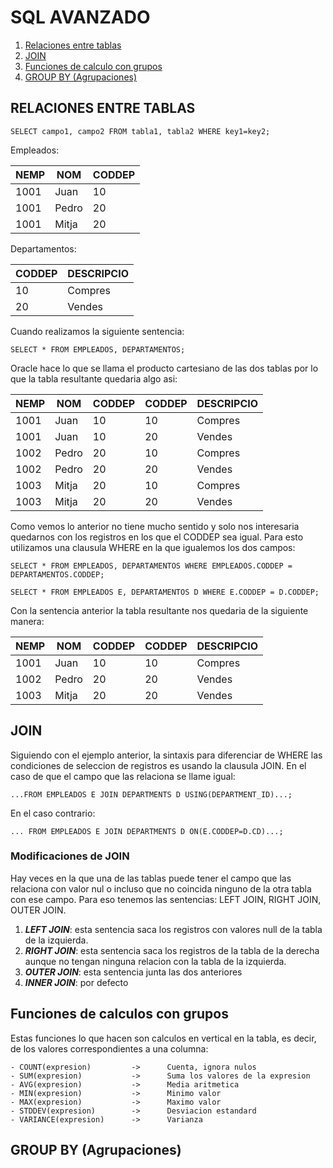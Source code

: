 # SQL AVANZADO

1. [Relaciones entre tablas](#id1)
2. [JOIN](#id2)
3. [Funciones de calculo con grupos](#id3)
4. [GROUP BY (Agrupaciones)](#id4)

## RELACIONES ENTRE TABLAS <a name="id1" />
    SELECT campo1, campo2 FROM tabla1, tabla2 WHERE key1=key2;

Empleados:

| NEMP | NOM | CODDEP |
| -- | -- | -- | 
| 1001 | Juan | 10 |
| 1001 | Pedro | 20 |
| 1001 | Mitja | 20 |

Departamentos: 

| CODDEP | DESCRIPCIO |
| -- | -- |
| 10 | Compres |
| 20 | Vendes |

Cuando realizamos la siguiente sentencia:

    SELECT * FROM EMPLEADOS, DEPARTAMENTOS;

Oracle hace lo que se llama el producto cartesiano de las dos tablas por lo que la tabla resultante quedaria algo asi:

| NEMP | NOM | CODDEP | CODDEP | DESCRIPCIO |
| -- | -- | -- | -- | -- |
| 1001 | Juan | 10 | 10 | Compres |
| 1001 | Juan | 10 | 20 | Vendes |
| 1002 | Pedro | 20 | 10 | Compres |
| 1002 | Pedro | 20 | 20 | Vendes |
| 1003 | Mitja | 20 | 10 | Compres |
| 1003 | Mitja | 20 | 20 | Vendes |

Como vemos lo anterior no tiene mucho sentido y solo nos interesaria quedarnos con los registros en los que el CODDEP sea igual. Para esto utilizamos una clausula WHERE en la que igualemos los dos campos:

    SELECT * FROM EMPLEADOS, DEPARTAMENTOS WHERE EMPLEADOS.CODDEP = DEPARTAMENTOS.CODDEP;

    SELECT * FROM EMPLEADOS E, DEPARTAMENTOS D WHERE E.CODDEP = D.CODDEP;

Con la sentencia anterior la tabla resultante nos quedaria de la siguiente manera:

| NEMP | NOM | CODDEP | CODDEP | DESCRIPCIO |
| -- | -- | -- | -- | -- |
| 1001 | Juan | 10 | 10 | Compres |
| 1002 | Pedro | 20 | 20 | Vendes |
| 1003 | Mitja | 20 | 20 | Vendes |

## JOIN <a name="id2" />
Siguiendo con el ejemplo anterior, la sintaxis para diferenciar de WHERE las condiciones de seleccion de registros es usando la clausula JOIN. En el caso de que el campo que las relaciona se llame igual:

    ...FROM EMPLEADOS E JOIN DEPARTMENTS D USING(DEPARTMENT_ID)...;

En el caso contrario:

    ... FROM EMPLEADOS E JOIN DEPARTMENTS D ON(E.CODDEP=D.CD)...;

### Modificaciones de JOIN
Hay veces en la que una de las tablas puede tener el campo que las relaciona con valor nul o incluso que no coincida ninguno de la otra tabla con ese campo. Para eso tenemos las sentencias: LEFT JOIN, RIGHT JOIN, OUTER JOIN. 

1. ***LEFT JOIN***: esta sentencia saca los registros con valores null de la tabla de la izquierda.
2. ***RIGHT JOIN***: esta sentencia saca los registros de la tabla de la derecha aunque no tengan ninguna relacion con la tabla de la izquierda.
3. ***OUTER JOIN***: esta sentencia junta las dos anteriores
4. ***INNER JOIN***: por defecto

## Funciones de calculos con grupos <a name="id3" />
Estas funciones lo que hacen son calculos en vertical en la tabla, es decir, de los valores correspondientes a una columna:

    - COUNT(expresion)         ->      Cuenta, ignora nulos
    - SUM(expresion)           ->      Suma los valores de la expresion
    - AVG(expresion)           ->      Media aritmetica
    - MIN(expresion)           ->      Minimo valor
    - MAX(expresion)           ->      Maximo valor
    - STDDEV(expresion)        ->      Desviacion estandard
    - VARIANCE(expresion)      ->      Varianza

## GROUP BY (Agrupaciones) <a name="id4" />